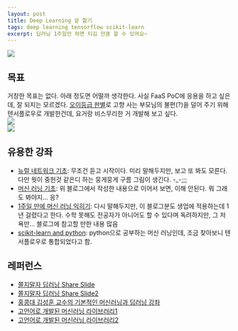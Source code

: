 ```yaml
--- 
layout: post  
title: Deep Learning 겉 핧기  
tags: deep learning tensorflow scikit-learn      
excerpt: 딥러닝 1주일만 하면 티김 만큼 할 수 있어요~        
---  
```


![](http://image.slidesharecdn.com/20160528-160529034614/95/-37-638.jpg?cb=1464493769)

## 목표  

거창한 목표는 없다. 아래 정도면 어떨까 생각한다. 사실 FaaS PoC에 응용을 하고 싶은데, 잘 되지는 모르겠다. [오이등급 판별](https://cloud.google.com/blog/big-data/2016/08/how-a-japanese-cucumber-farmer-is-using-deep-learning-and-tensorflow)로 고향 사는 부모님의 불편(?)을 덜어 주기 위해 텐서플로우로 개발한건데, 요거랑 비스무리한 거 개발해 보고 싶다.  
![](https://cloud.google.com/blog/big-data/2016/08/images/147250593719286/cucumber-farmer-14.png)   
![](https://cloud.google.com/blog/big-data/2016/08/images/147250593719286/cucumber-farmer-9.png)  


## 유용한 강좌  
- [뉴럴 네트워크 기초](https://tensorflowkorea.wordpress.com/1%EC%9E%A5-%EC%8B%A4%EC%88%98%EC%B9%98-%ED%9A%8C%EB%A1%9C-%ED%95%B4%EC%BB%A4%EA%B0%80-%EC%95%8C%EB%A0%A4%EC%A3%BC%EB%8A%94-%EB%89%B4%EB%9F%B4-%EB%84%A4%ED%8A%B8%EC%9B%8C%ED%81%AC/): 무조건 듣고 시작이다. 미리 말해두지만, 보고 또 봐도 모른다. 다만 뭣이 중헌것 같은디 하는 뭉게뭉게 구름 그림이 생긴다. -_-;;;  
- [머신 러닝 기초](https://tensorflowkorea.wordpress.com/2%EC%9E%A5-%EB%A8%B8%EC%8B%A0%EB%9F%AC%EB%8B%9D-%ED%95%B4%EC%BB%A4%EA%B0%80-%EC%95%8C%EB%A0%A4%EC%A3%BC%EB%8A%94-%EB%89%B4%EB%9F%B4-%EB%84%A4%ED%8A%B8%EC%9B%8C%ED%81%AC/): 위 블로그에서 작성한 내용으로 이어서 보면, 이해 안된다. 뭐 그래도 봐야지... 응? 
- [1주일 만에 머신 러닝 익히기](https://medium.com/learning-new-stuff/machine-learning-in-a-week-a0da25d59850#.wxb7na3z0): 다시 말해두지만, 이 블로그분도 생업에 적용하는데 1년 걸렸다고 한다. 수학 못해도 전공자가 아니어도 할 수 있다며 독려하지만, 그 저 욕만... 블로그에 참고할 만한 내용 많음  
- [scikit-learn and python](http://scikit-learn.org/stable/tutorial/basic/tutorial.html): python으로 공부하는 머신 러닝인데, 조금 찾아보니 텐서플로우로 통합되었다고 함.  

  
## 레퍼런스  
- [쫄지말자 딥러닝 Share Slide](http://www.slideshare.net/modulabs/ss-62503747)  
- [쫄지말자 딥러닝 Share Slide2](http://www.slideshare.net/modulabs/2-cnn-rnn)  
- [홍콩대 김성훈 교수의 기본적인 머신러닝과 딥러닝 강좌](https://www.inflearn.com/course/%EA%B8%B0%EB%B3%B8%EC%A0%81%EC%9D%B8-%EB%A8%B8%EC%8B%A0%EB%9F%AC%EB%8B%9D-%EB%94%A5%EB%9F%AC%EB%8B%9D-%EA%B0%95%EC%A2%8C/)  
- [고언어로 개발된 머신러닝 라이브러리1](https://github.com/sjwhitworth/golearn)
- [고언어로 개발된 머신러닝 라이브러리2](https://github.com/cdipaolo/goml)


